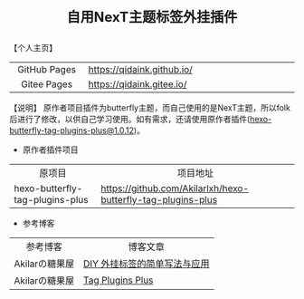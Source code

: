 # <p align="center"><font size=5>自用NexT主题标签外挂插件</font></p>

【个人主页】
<table>
    <tr>
        <td align="center" width=150px>GitHub Pages</td>
        <td align="left" width=450px>
            <a href="https://qidaink.github.io/" target="_blank">https://qidaink.github.io/</a>
        </td>
    </tr>
    <tr>
        <td align="center" width=150px>Gitee Pages</td>
        <td align="left" >
            <a href="https://qidaink.gitee.io/" target="_blank">https://qidaink.gitee.io/</a>
        </td>
    </tr>
</table>

【说明】
原作者项目插件为butterfly主题，而自己使用的是NexT主题，所以folk后进行了修改，以供自己学习使用。如有需求，还请使用原作者插件(hexo-butterfly-tag-plugins-plus@1.0.12)。

- 原作者插件项目

<table>
    <tr>
        <td align="center">原项目</td>
        <td align="center">项目地址</td>
    </tr>
    <tr>
        <td align="left">hexo-butterfly-tag-plugins-plus</td>
        <td align="left"><a href="https://github.com/Akilarlxh/hexo-butterfly-tag-plugins-plus" target="_blank">https://github.com/Akilarlxh/hexo-butterfly-tag-plugins-plus</td>
    </tr>
</table>


- 参考博客

<table>
    <tr>
        <td align="center">参考博客</td>
        <td align="center">博客文章</td>
    </tr>
    <tr>
        <td align="left">Akilarの糖果屋</td>
        <td align="left"><a href="https://akilar.top/posts/e2bf861f/" target="_blank">DIY 外挂标签的简单写法与应用</td>
    </tr>
    <tr>
        <td align="left">Akilarの糖果屋</td>
        <td align="left"><a href="https://akilar.top/posts/615e2dec/" target="_blank">Tag Plugins Plus</td>
    </tr>
</table>

